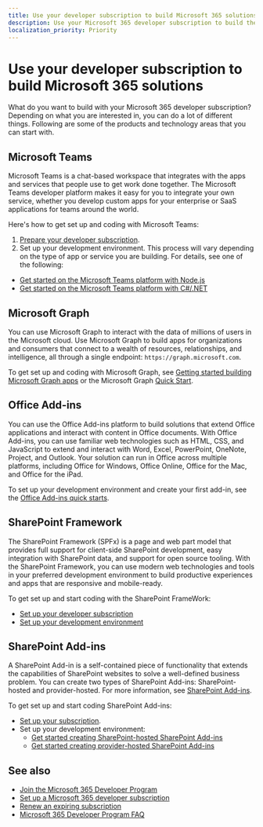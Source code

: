 ```yaml
---
title: Use your developer subscription to build Microsoft 365 solutions
description: Use your Microsoft 365 developer subscription to build the solutions you want.
localization_priority: Priority
---
```


# Use your developer subscription to build Microsoft 365 solutions

What do you want to build with your Microsoft 365 developer subscription? Depending on what you are interested in, you can do a lot of different things. Following are some of the products and technology areas that you can start with.

## Microsoft Teams

Microsoft Teams is a chat-based workspace that integrates with the apps and services that people use to get work done together. The Microsoft Teams developer platform makes it easy for you to integrate your own service, whether you develop custom apps for your enterprise or SaaS applications for teams around the world.

Here's how to get set up and coding with Microsoft Teams:

1. [Prepare your developer subscription](https://docs.microsoft.com/microsoftteams/platform/get-started/get-started-tenant).
2. Set up your development environment. This process will vary depending on the type of app or service you are building. For details, see one of the following:

  - [Get started on the Microsoft Teams platform with Node.js](https://docs.microsoft.com/microsoftteams/platform/get-started/get-started-nodejs-app-studio)
  - [Get started on the Microsoft Teams platform with C#/.NET](https://docs.microsoft.com/microsoftteams/platform/get-started/get-started-dotnet-app-studio)

## Microsoft Graph

You can use Microsoft Graph to interact with the data of millions of users in the Microsoft cloud. Use Microsoft Graph to build apps for organizations and consumers that connect to a wealth of resources, relationships, and intelligence, all through a single endpoint: `https://graph.microsoft.com`.

To get set up and coding with Microsoft Graph, see [Getting started building Microsoft Graph apps](https://developer.microsoft.com/en-us/graph/get-started) or the Microsoft Graph [Quick Start](https://developer.microsoft.com/en-us/graph/quick-start).

## Office Add-ins

You can use the Office Add-ins platform to build solutions that extend Office applications and interact with content in Office documents. With Office Add-ins, you can use familiar web technologies such as HTML, CSS, and JavaScript to extend and interact with Word, Excel, PowerPoint, OneNote, Project, and Outlook. Your solution can run in Office across multiple platforms, including Office for Windows, Office Online, Office for the Mac, and Office for the iPad.

To set up your development environment and create your first add-in, see the [Office Add-ins quick starts](https://docs.microsoft.com/office/dev/add-ins/).

## SharePoint Framework

The SharePoint Framework (SPFx) is a page and web part model that provides full support for client-side SharePoint development, easy integration with SharePoint data, and support for open source tooling. With the SharePoint Framework, you can use modern web technologies and tools in your preferred development environment to build productive experiences and apps that are responsive and mobile-ready.

To get set up and start coding with the SharePoint FrameWork:

- [Set up your developer subscription](https://docs.microsoft.com/sharepoint/dev/spfx/set-up-your-developer-tenant)
- [Set up your development environment](https://docs.microsoft.com/sharepoint/dev/spfx/set-up-your-development-environment)

## SharePoint Add-ins 

A SharePoint Add-in is a self-contained piece of functionality that extends the capabilities of SharePoint websites to solve a well-defined business problem. You can create two types of SharePoint Add-ins: SharePoint-hosted and provider-hosted. For more information, see [SharePoint Add-ins](https://docs.microsoft.com/sharepoint/dev/sp-add-ins/sharepoint-add-ins).

To get set up and start coding SharePoint Add-ins:

- [Set up your subscription](https://docs.microsoft.com/sharepoint/dev/spfx/set-up-your-developer-tenant).  
- Set up your development environment: 
  - [Get started creating SharePoint-hosted SharePoint Add-ins](https://docs.microsoft.com/sharepoint/dev/sp-add-ins/get-started-creating-sharepoint-hosted-sharepoint-add-ins)  
  - [Get started creating provider-hosted SharePoint Add-ins](https://docs.microsoft.com/sharepoint/dev/sp-add-ins/get-started-creating-provider-hosted-sharepoint-add-ins)  

## See also

- [Join the Microsoft 365 Developer Program](microsoft-365-developer-program.md)
- [Set up a Microsoft 365 developer subscription](microsoft-365-developer-program-get-started.md) 
- [Renew an expiring subscription](subscription-expiration-and-renewal.md)
- [Microsoft 365 Developer Program FAQ](microsoft-365-developer-program-faq.md) 
